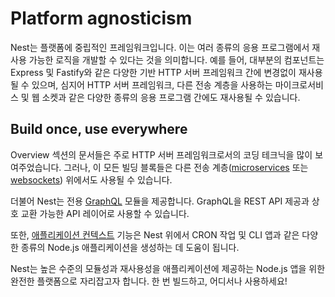 # Platform agnosticism


Nest는 플랫폼에 중립적인 프레임워크입니다.
이는 여러 종류의 응용 프로그램에서 재사용 가능한 로직을 개발할 수 있다는 것을 의미합니다.
예를 들어, 대부분의 컴포넌트는 Express 및 Fastify와 같은 다양한 기반 HTTP 서버 프레임워크 간에 변경없이 재사용될 수 있으며, 심지어 HTTP 서버 프레임워크, 다른 전송 계층을 사용하는 마이크로서비스 및 웹 소켓과 같은 다양한 종류의 응용 프로그램 간에도 재사용될 수 있습니다.

## Build once, use everywhere

Overview 섹션의 문서들은 주로 HTTP 서버 프레임워크로서의 코딩 테크닉을 많이 보여주었습니다.
그러나, 이 모든 빌딩 블록들은 다른 전송 계층([microservices](https://docs.nestjs.com/microservices/basics) 또는 [websockets](https://docs.nestjs.com/websockets/gateways)) 위에서도 사용될 수 있습니다.

더불어 Nest는 전용 [GraphQL](https://docs.nestjs.com/graphql/quick-start) 모듈을 제공합니다. GraphQL을 REST API 제공과 상호 교환 가능한 API 레이어로 사용할 수 있습니다.

또한, [애플리케이션 컨텍스트](https://docs.nestjs.com/application-context) 기능은 Nest 위에서 CRON 작업 및 CLI 앱과 같은 다양한 종류의 Node.js 애플리케이션을 생성하는 데 도움이 됩니다.

Nest는 높은 수준의 모듈성과 재사용성을 애플리케이션에 제공하는 Node.js 앱을 위한 완전한 플랫폼으로 자리잡고자 합니다.
한 번 빌드하고, 어디서나 사용하세요!
